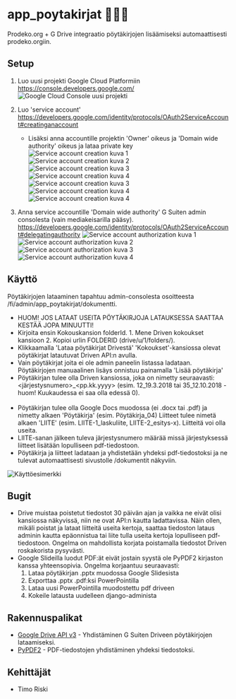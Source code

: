 # app_poytakirjat :page_facing_up::page_with_curl::bookmark_tabs:

Prodeko.org + G Drive integraatio pöytäkirjojen lisäämiseksi automaattisesti prodeko.orgiin.

## Setup

1. Luo uusi projekti Google Cloud Platformiin https://console.developers.google.com/
![Google Cloud Console uusi projekti](docs/gcp-new-project.png)
2. Luo 'service account'
   https://developers.google.com/identity/protocols/OAuth2ServiceAccount#creatinganaccount
   - Lisäksi anna accountille projektin 'Owner' oikeus ja 'Domain wide authority' oikeus ja lataa private key
![Service account creation kuva 1](docs/service-account-creation-1.png)
![Service account creation kuva 2](docs/service-account-creation-2.png)
![Service account creation kuva 3](docs/service-account-creation-3.png)
![Service account creation kuva 4](docs/service-account-creation-4.png)
![Service account creation kuva 3](docs/service-account-key-1.png)
![Service account creation kuva 4](docs/service-account-key-2.png)
![Service account creation kuva 4](docs/service-account-json-example.png)

3. Anna service accountille 'Domain wide authority' G Suiten admin consolesta (vain mediakeisarilla pääsy). https://developers.google.com/identity/protocols/OAuth2ServiceAccount#delegatingauthority
![Service account authorization kuva 1](docs/service-account-authorization-1.png)
![Service account authorization kuva 2](docs/service-account-authorization-2.png)
![Service account authorization kuva 3](docs/service-account-authorization-3.png)
![Service account authorization kuva 4](docs/service-account-authorization-4.png)

## Käyttö

Pöytäkirjojen lataaminen tapahtuu admin-consolesta osoitteesta /fi/admin/app_poytakirjat/dokumentti.

- HUOM! JOS LATAAT USEITA PÖYTÄKIRJOJA LATAUKSESSA SAATTAA KESTÄÄ JOPA MINUUTTI!
- Kirjoita ensin Kokouskansion folderId. 1. Mene Driven kokoukset kansioon 2. Kopioi urlin FOLDERID (drive/u/1/folders/<FOLDERID>).
- Klikkaamalla 'Lataa pöytäkirjat Drivestä' 'Kokoukset'-kansiossa olevat pöytäkirjat latautuvat Driven API:n avulla.
- Vain pöytäkirjat joita ei ole admin paneelin listassa ladataan. Pöytäkirjojen manuaalinen lisäys onnistuu painamalla 'Lisää pöytäkirja'
- Pöytäkirjan tulee olla Driven kansiossa, joka on nimetty seuraavasti: <järjestysnumero>\_<pp.kk.yyyy> (esim. 12_19.3.2018 tai 35_12.10.2018 - huom! Kuukaudessa ei saa olla edessä 0).<br /><br />
- Pöytäkirjan tulee olla Google Docs muodossa (ei .docx tai .pdf) ja nimetty alkaen 'Pöytäkirja' (esim. Pöytäkirja_04) Liitteet tulee nimetä alkaen 'LIITE' (esim. LIITE-1_laskuliite, LIITE-2_esitys-x). Liitteitä voi olla useita.
- LIITE-sanan jälkeen tuleva järjestysnumero määrää missä järjestyksessä liitteet lisätään lopulliseen pdf-tiedostoon.
- Pöytäkirja ja liitteet ladataan ja yhdistetään yhdeksi pdf-tiedostoksi ja ne tulevat automaattisesti sivustolle /dokumentit näkyviin.

![Käyttöesimerkki](docs/how-to-use.png)

## Bugit

- Drive muistaa poistetut tiedostot 30 päivän ajan ja vaikka ne eivät olisi kansiossa näkyvissä, niin ne ovat API:n kautta ladattavissa. Näin ollen, mikäli poistat ja lataat liitteitä useita kertoja, saattaa tiedoston lataus adminin kautta epäonnistua tai liite tulla useita kertoja lopulliseen pdf-tiedostoon. Ongelma on mahdollista korjata poistamalla tiedostot Driven roskakorista pysyvästi.
- Google Slideilla luodut PDF:ät eivät jostain syystä ole PyPDF2 kirjaston kanssa yhteensopivia. Ongelma korjaantuu seuraavasti:
    1. Lataa pöytäkirjan .pptx muodossa Google Slidesista
    2. Exporttaa .pptx .pdf:ksi PowerPointilla
    3. Lataa uusi PowerPointilla muodostettu pdf driveen
    4. Kokeile latausta uudelleen django-administa

## Rakennuspalikat

* [Google Drive API v3](https://developers.google.com/drive/api/v3/reference/) - Yhdistäminen G Suiten Driveen pöytäkirjojen lataamiseksi.
* [PyPDF2](https://pythonhosted.org/PyPDF2/) - PDF-tiedostojen yhdistäminen yhdeksi tiedostoksi.

## Kehittäjät

* Timo Riski
